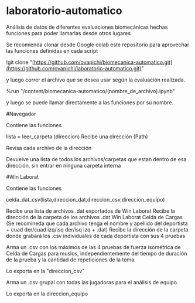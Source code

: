 # laboratorio-automatico
Análisis de datos de diferentes evaluaciones biomecánicas hechas funciones para poder llamarlas desde otros lugares

Se recomienda clonar desde Google colab este repositorio para aprovechar las funciones definidas en cada script

 !git clone "[https://github.com/ovapichi/biomecanica-automatico.git](https://github.com/ovapichi/laboratorio-automatico.git)"

 y luego correr el archivo que se desea usar según la evaluación realizada.

%run "/content/biomecanica-automatico/(nombre_de_archivo).ipynb"

y luego se puede llamar directamente a las funciones por su nombre.

#Navegador

Contiene las funciones

lista = leer_carpeta (direccion) 
Recibe una dirección (Path)

Revisa cada archivo de la dirección

Devuelve una lista de todos los archivos/carpetas que estan dentro de esa dirección, sin entrar en ninguna carpeta interna

#Win Laborat

Contiene las funciones

celda_dat_csv(lista,direccion_dat,direccion_csv,direccion_equipo)

Recibe una lista de archivos .dat exportados de Win Laborat 
Recibe la dirección de la carpeta de los archivos .dat Win Laborat Celda de Cargas 
(Se recomineda que cada archivo tenga el nombre y apellido del deportista + cuad der/cuad izq/isq der/isq izq + .dat)
Recibe la dirección de la carpeta donde grabará los .csv individuales de cada deportista con sus 4 pruebas

Arma un .csv con los máximos de las 4 pruebas de fuerza isométrica de Celda de Cargas para muslos, independientemente del tiempo de duración de la prueba y la cantidad de repeticiones de la toma.

Lo exporta en la "direccion_csv"

Arma un .csv grupal con todas las jugadoras para el análisis de equipo.

Lo exporta en la direccion_equipo
